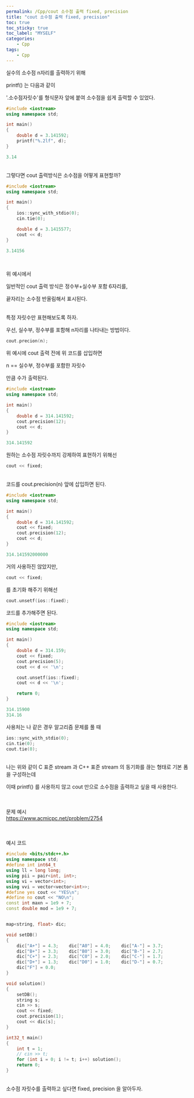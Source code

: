 ```yaml
---
permalink: /Cpp/cout 소수점 출력 fixed, precision
title: "cout 소수점 출력 fixed, precision"
toc: true
toc_sticky: true
toc_label: "MYSELF"
categories:
    - Cpp
tags:
    - Cpp
---
```


실수의 소수점 n자리를 출력하기 위해

printf() 는 다음과 같이 

'.소수점자릿수'를 형식문자 앞에 붙여 소수점을 쉽게 출력할 수 있었다.
<br>

```cpp
#include <iostream>
using namespace std;

int main()
{
    double d = 3.141592;
    printf("%.2lf", d);
}
```
```cpp
3.14
```

<br>
그렇다면 cout 출력방식은 소수점을 어떻게 표현할까?
<br>

```cpp
#include <iostream>
using namespace std;

int main()
{
    ios::sync_with_stdio(0);
    cin.tie(0);

    double d = 3.1415577;
    cout << d;
}
```
```cpp
3.14156
```
<br>

위 예시에서

일반적인 cout 출력 방식은 정수부+실수부 포함 6자리를,

끝자리는 소수점 반올림해서 표시된다.


<br>
특정 자릿수만 표현해보도록 하자.

우선, 실수부, 정수부를 포함해 n자리를 나타내는 방법이다.

```cpp
cout.precion(n);
```

위 예시에 cout 출력 전에 위 코드를 삽입하면

n == 실수부, 정수부를 포함한 자릿수

만큼 수가 출력된다.
<br>

```cpp
#include <iostream>
using namespace std;

int main()
{
	double d = 314.141592;
	cout.precision(12);
	cout << d;
}
```
```cpp
314.141592
```


원하는 소수점 자릿수까지 강제하여 표현하기 위해선
```cpp
cout << fixed;
```
<br>
코드를 cout.precision(n) 앞에 삽입하면 된다.
<br>

```cpp
#include <iostream>
using namespace std;

int main()
{
	double d = 314.141592;
	cout << fixed;
	cout.precision(12);
	cout << d;
}
```
```cpp
314.141592000000
```

거의 사용하진 않았지만,

```cpp
cout << fixed;
```

를 초기화 해주기 위해선

```cpp
cout.unsetf(ios::fixed);
```

코드를 추가해주면 된다.


```cpp
#include <iostream>
using namespace std;

int main()
{
	double d = 314.159;
	cout << fixed;
	cout.precision(5);
	cout << d << '\n';

	cout.unsetf(ios::fixed);
	cout << d << '\n';

	return 0;
}
```
```cpp
314.15900
314.16
```


사용처는 나 같은 경우 알고리즘 문제를 풀 때 

```cpp
ios::sync_with_stdio(0);
cin.tie(0);
cout.tie(0);
```
<br>
나는 위와 같이 C 표준 stream 과 C++ 표준 stream 의 동기화를 끊는 형태로 기본 폼을 구성하는데

이때 printf() 를 사용하지 않고 cout 만으로 소수점을 출력하고 싶을 때 사용한다.


<br><br>
문제 예시
<br/>
<https://www.acmicpc.net/problem/2754>

<br><br>
예시 코드
<br>

```cpp
#include <bits/stdc++.h>
using namespace std;
#define int int64_t
using ll = long long;
using pii = pair<int, int>;
using vi = vector<int>;
using vvi = vector<vector<int>>;
#define yes cout << "YES\n";
#define no cout << "NO\n";
const int maxn = 1e9 + 7;
const double mod = 1e9 + 7;


map<string, float> dic;

void setDB()
{
	dic["A+"] = 4.3;	dic["A0"] = 4.0;	dic["A-"] = 3.7;
	dic["B+"] = 3.3;	dic["B0"] = 3.0;	dic["B-"] = 2.7;
	dic["C+"] = 2.3;	dic["C0"] = 2.0;	dic["C-"] = 1.7;
	dic["D+"] = 1.3;	dic["D0"] = 1.0;	dic["D-"] = 0.7;
	dic["F"] = 0.0;
}

void solution()
{
	setDB();
	string s;
	cin >> s;
	cout << fixed;
	cout.precision(1);
	cout << dic[s];
}

int32_t main()
{
	int t = 1;
	// cin >> t;
	for (int i = 0; i != t; i++) solution();
	return 0;
}
```

<br>
소수점 자릿수를 출력하고 싶다면 fixed, precision 을 알아두자.
